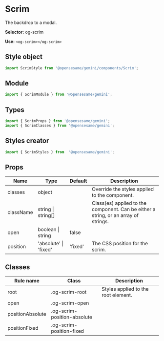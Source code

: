 # Scrim
The backdrop to a modal.

**Selector:**
og-scrim

**Use:**
`<og-scrim></og-scrim>`

## Style object
```javascript
import ScrimStyle from '@opensesame/gemini/components/Scrim';
```

## Module
```javascript
import { ScrimModule } from '@opensesame/gemini';
```

## Types
```javascript
import { ScrimProps } from '@opensesame/gemini';
import { ScrimClasses } from '@opensesame/gemini';
```

## Styles creator
```javascript
import { ScrimStyles } from  '@opensesame/gemini';
```

## Props
Name | Type | Default | Description
---- | ---- | ------- | -----------
classes | object | | Override the styles applied to the component.
className | string &#124; string[] | | Class(es) applied to the component. Can be either a string, or an array of strings.
open | boolean &#124; string | false |
position | 'absolute' &#124; 'fixed' | 'fixed' | The CSS position for the scrim.

## Classes
Rule name | Class | Description
--------- | ----- | -----------
root | .og-scrim-root | Styles applied to the root element.
open | .og-scrim-open |
positionAbsolute | .og-scrim-position-absolute |
positionFixed | .og-scrim-position-fixed |
